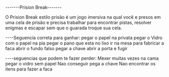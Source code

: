 -------Prision Break-------

O Prision Break estilo prisão é um jogo imersiva na qual você e  presos em uma cela de prisão e precisa trabalhar para encontrar pistas, resolver enigmas e escapar sem que o guarada troque sua cela.

----Seguencia correta para ganhar:
pegar o papel na privata
pegar o Vidro com o papel na pia
pegar o pano que esta no lixo 
ir na mesa para fabricar a faca
abrir o fundo falso pegar a chave 
abrir a porta e fugir

----seguencias que podem te fazer perder:
Mexer muitas vezes na cama 
pegar o vidro sem papel 
Nao conseguir pega a chave 
Nao encontrar os itens para fazer a faca
